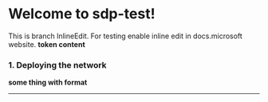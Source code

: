 # Welcome to sdp-test!
This is branch InlineEdit. For testing enable inline edit in docs.microsoft website.
**token content**

### 1. Deploying the network
****some thing with format****
- - -